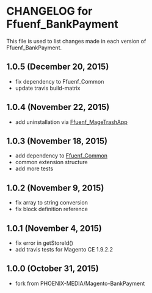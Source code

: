 # CHANGELOG for Ffuenf_BankPayment

This file is used to list changes made in each version of Ffuenf_BankPayment.

## 1.0.5 (December 20, 2015)

* fix dependency to Ffuenf_Common
* update travis build-matrix

## 1.0.4 (November 22, 2015)

* add uninstallation via [Ffuenf_MageTrashApp](https://github.com/ffuenf/Ffuenf_MageTrashApp)

## 1.0.3 (November 18, 2015)

* add dependency to [Ffuenf_Common](https://github.com/ffuenf/Ffuenf_Common)
* common extension structure
* add more tests

## 1.0.2 (November 9, 2015)

* fix array to string conversion
* fix block definition reference

## 1.0.1 (November 4, 2015)

* fix error in getStoreId()
* add travis tests for Magento CE 1.9.2.2

## 1.0.0 (October 31, 2015)

* fork from PHOENIX-MEDIA/Magento-BankPayment

